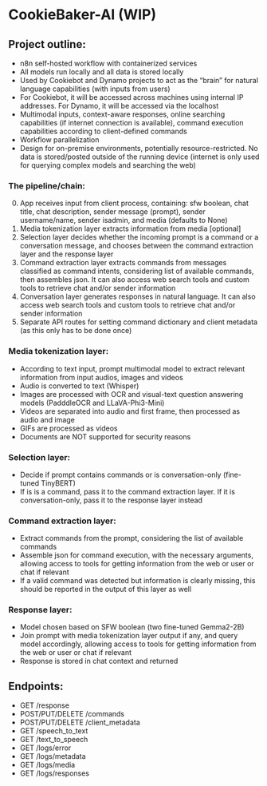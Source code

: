 # CookieBaker-AI (WIP)

## Project outline:

- n8n self-hosted workflow with containerized services
- All models run locally and all data is stored locally
- Used by Cookiebot and Dynamo projects to act as the “brain” for natural language capabilities (with inputs from users)
- For Cookiebot, it will be accessed across machines using internal IP addresses. For Dynamo, it will be accessed via the localhost
- Multimodal inputs, context-aware responses, online searching capabilities (if internet connection is available), command execution capabilities according to client-defined commands
- Workflow parallelization
- Design for on-premise environments, potentially resource-restricted. No data is stored/posted outside of the running device (internet is only used for querying complex models and searching the web)

### The pipeline/chain:

0) App receives input from client process, containing: sfw boolean, chat title, chat description, sender message (prompt), sender username/name, sender isadmin, and media (defaults to None)
1) Media tokenization layer extracts information from media [optional]
2) Selection layer decides whether the incoming prompt is a command or a conversation message, and chooses between the command extraction layer and the response layer
3) Command extraction layer extracts commands from messages classified as command intents, considering list of available commands, then assembles json. It can also access web search tools and custom tools to retrieve chat and/or sender information
4) Conversation layer generates responses in natural language. It can also access web search tools and custom tools to retrieve chat and/or sender information
5) Separate API routes for setting command dictionary and client metadata (as this only has to be done once)

### Media tokenization layer:

- According to text input, prompt multimodal model to extract relevant information from input audios, images and videos
- Audio is converted to text (Whisper)
- Images are processed with OCR and visual-text question answering models (PadddleOCR and LLaVA-Phi3-Mini)
- Videos are separated into audio and first frame, then processed as audio and image
- GIFs are processed as videos
- Documents are NOT supported for security reasons

### Selection layer:

- Decide if prompt contains commands or is conversation-only (fine-tuned TinyBERT)
- If is is a command, pass it to the command extraction layer. If it is conversation-only, pass it to the response layer instead

### Command extraction layer:

- Extract commands from the prompt, considering the list of available commands
- Assemble json for command execution, with the necessary arguments, allowing access to tools for getting information from the web or user or chat if relevant
- If a valid command was detected but information is clearly missing, this should be reported in the output of this layer as well

### Response layer:

- Model chosen based on SFW boolean (two fine-tuned Gemma2-2B)
- Join prompt with media tokenization layer output if any, and query model accordingly, allowing access to tools for getting information from the web or user or chat if relevant
- Response is stored in chat context and returned


## Endpoints:

- GET /response
- POST/PUT/DELETE /commands
- POST/PUT/DELETE /client_metadata
- GET /speech_to_text
- GET /text_to_speech
- GET /logs/error
- GET /logs/metadata
- GET /logs/media
- GET /logs/responses
